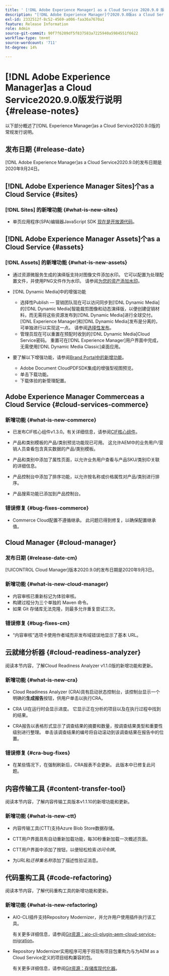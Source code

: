 ```yaml
---
title: ' [!DNL Adobe Experience Manager] as a Cloud Service 2020.9.0 版的发行说明。'
description: "[!DNL Adobe Experience Manager]个2020.9.0版as a Cloud Service发行说明。"
exl-id: 2332512f-8c52-4569-a006-faa36a7670a1
feature: Release Information
role: Admin
source-git-commit: 90f7f6209df5f837583a7225940a5984551f6622
workflow-type: tm+mt
source-wordcount: '711'
ht-degree: 14%

---
```


# [!DNL Adobe Experience Manager]as a Cloud Service2020.9.0版发行说明 {#release-notes}

以下部分概述了[!DNL Experience Manager]as a Cloud Service2020.9.0版的常规发行说明。

## 发布日期 {#release-date}

[!DNL Adobe Experience Manager]as a Cloud Service2020.9.0的发布日期是2020年9月24日。

## [!DNL Adobe Experience Manager Sites]个as a Cloud Service {#sites}

### [!DNL Sites] 的新增功能 {#what-is-new-sites}

* 单页应用程序(SPA)编辑器JavaScript SDK [现在是开放源代码](/help/implementing/developing/hybrid/reference-materials.md)。

## [!DNL Adobe Experience Manager Assets]个as a Cloud Service {#assets}

### [!DNL Assets] 的新增功能 {#what-is-new-assets}

* 通过资源微服务生成的演绎版支持对图像文件添加水印。 它可以配置为处理配置文件，并使用PNG文件作为水印。 请参阅[为您的资产添加水印](/help/assets/watermark-assets.md)。

* [!DNL Dynamic Media]中的增强功能

   * 选择性Publish — 营销团队现在可以访问同步到[!DNL Dynamic Media]的[!DNL Dynamic Media]智能裁剪图像和动态演绎版，以便创建促销材料，而无需将这些资源发布到[!DNL Dynamic Media]进行全球交付。 [!DNL Experience Manager]和[!DNL Dynamic Media]发布是分离的，可单独进行以实现这一点。 请参阅[选择性发布](/help/assets/dynamic-media/selective-publishing.md)。
   * 管理员现在可以重置在预配时收到的[!DNL Dynamic Media]Cloud Service密码。 重置可在[!DNL Experience Manager]用户界面中完成，无需使用[!DNL Dynamic Media Classic]桌面应用。

* 要了解以下增强功能，请参阅[Brand Portal中的新增功能](https://experienceleague.adobe.com/docs/experience-manager-brand-portal/using/introduction/whats-new.html?lang=zh-Hans)。

   * Adobe Document CloudPDFSDK集成的增强型视图预览。
   * 单击下载功能。
   * 下载体验的新管理配置。

<!--
### Bugs Fixed {#bugs-fixed-assets}

TBD: list of Assets aaCS bugs that are fixed.
-->

## Adobe Experience Manager Commerceas a Cloud Service {#cloud-services-commerce}

### 新增功能 {#what-is-new-commerce}

* 已发布CIF核心组件v1.3.0。有关详细信息，请参阅[CIF核心组件](https://github.com/adobe/aem-core-cif-components/releases/tag/core-cif-components-reactor-1.3.0)。

* 产品和类别模板的产品/类别预览功能现已可用。 这允许AEM中的业务用户/营销人员查看包含真实数据的产品/类别模板。

* 产品和类别中添加了属性页面，以允许业务用户查看与产品SKU/类别ID关联的详细信息。

* 产品控制台中添加了排序功能，以允许按名称或价格属性对产品/类别进行排序。

* 产品搜索功能已添加到产品控制台。

### 错误修复 {#bug-fixes-commerce}

* Commerce Cloud配置不遵循继承。 此问题已得到修复，以确保配置继承值。

## Cloud Manager {#cloud-manager}

### 发布日期 {#release-date-cm}

[!UICONTROL Cloud Manager]版本2020.9.0的发布日期是2020年9月3日。

### 新增功能 {#what-is-new-cloud-manager}

* 内容审核已重新标记为体验审核。
* 构建过程分为三个单独的 Maven 命令。
* 如果 Git 存储库无法克隆，则最多允许重复尝试三次。

### 错误修复 {#bug-fixes-cm}

* “内容审核”选项卡使用作者域而非发布域错误地显示了基本 URL。

## 云就绪分析器 {#cloud-readiness-analyzer}

阅读本节内容，了解Cloud Readiness Analyzer v1.1.0版的新增功能和更新。

### 新增功能 {#what-is-new-cra}

* Cloud Readiness Analyzer (CRA)具有启动状态控制台，该控制台显示一个明确的&#x200B;**生成报告**&#x200B;按钮，供用户单击以执行CRA。

* CRA UI在运行时会显示进度。 它显示正在分析的项目以及在执行过程中找到的结果。

* CRA报告以表格形式显示了调查结果的摘要和数量，按调查结果类型和重要性级别进行整理。 单击该调查结果的编号将自动滚动到该调查结果在报告中的位置。

### 错误修复 {#cra-bug-fixes}

* 在某些情况下，在强制刷新后，CRA报表不会更新。 此版本中已修复此问题。

## 内容传输工具 {#content-transfer-tool}

阅读本节内容，了解内容传输工具版本v1.1.10的新增功能和更新。

### 新增功能 {#what-is-new-ctt}

* 内容传输工具(CTT)支持Azure Blob Store数据存储。

* CTT用户界面具有自动重新加载功能，每30秒重新加载一次概述页面。

* CTT用户界面中添加了按钮，以便轻松检索&#x200B;*访问令牌*。

* 为&#x200B;*URL*&#x200B;和&#x200B;*迁移集名称*&#x200B;添加了描述性验证消息。

## 代码重构工具 {#code-refactoring}

阅读本节内容，了解代码重构工具的新增功能和更新。

### 新增功能 {#what-is-new-refactoring}

* AIO-CLI插件支持Repository Modernizer，并允许用户使用插件执行该工具。

  有关更多详细信息，请参阅[Git资源：aio-cli-plugin-aem-cloud-service-migration](https://github.com/adobe/aio-cli-plugin-aem-cloud-service-migration)。

* Repository Modernizer实用程序可用于将现有项目包重构为与为AEM as a Cloud Service定义的项目结构兼容的包。

  有关更多详细信息，请参阅[Git资源：存储库现代化器](https://github.com/adobe/aem-cloud-service-source-migration/tree/master/packages/repository-modernizer)。
